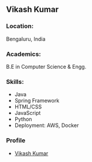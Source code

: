 ## Vikash Kumar

### Location:
Bengaluru, India

### Academics:
B.E in Computer Science & Engg.

### Skills:
- Java
- Spring Framework
- HTML/CSS
- JavaScript
- Python
- Deployment: AWS, Docker


### Profile
- [Vikash Kumar](https://github.com/vikashvsp)
